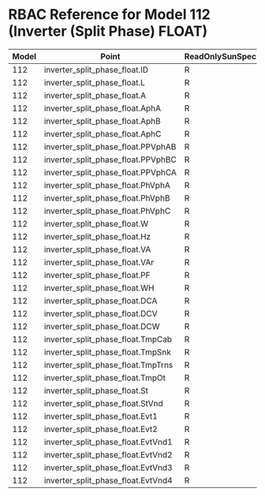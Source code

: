 # RBAC Reference for Model 112 (Inverter (Split Phase) FLOAT)

| Model | Point | ReadOnlySunSpec | GridServiceSunSpec | NetworkAdministratorSunSpec | SuperAdministratorSpec | 
|-------|-------|------------------|---------------------|------------------|--------------------|
| 112 | inverter_split_phase_float.ID | R | R | R | R |
| 112 | inverter_split_phase_float.L | R | R | R | R |
| 112 | inverter_split_phase_float.A | R | R | R | R |
| 112 | inverter_split_phase_float.AphA | R | R | R | R |
| 112 | inverter_split_phase_float.AphB | R | R | R | R |
| 112 | inverter_split_phase_float.AphC | R | R | R | R |
| 112 | inverter_split_phase_float.PPVphAB | R | R | R | R |
| 112 | inverter_split_phase_float.PPVphBC | R | R | R | R |
| 112 | inverter_split_phase_float.PPVphCA | R | R | R | R |
| 112 | inverter_split_phase_float.PhVphA | R | R | R | R |
| 112 | inverter_split_phase_float.PhVphB | R | R | R | R |
| 112 | inverter_split_phase_float.PhVphC | R | R | R | R |
| 112 | inverter_split_phase_float.W | R | R | R | R |
| 112 | inverter_split_phase_float.Hz | R | R | R | R |
| 112 | inverter_split_phase_float.VA | R | R | R | R |
| 112 | inverter_split_phase_float.VAr | R | R | R | R |
| 112 | inverter_split_phase_float.PF | R | R | R | R |
| 112 | inverter_split_phase_float.WH | R | R | R | R |
| 112 | inverter_split_phase_float.DCA | R | R | R | R |
| 112 | inverter_split_phase_float.DCV | R | R | R | R |
| 112 | inverter_split_phase_float.DCW | R | R | R | R |
| 112 | inverter_split_phase_float.TmpCab | R | R | R | R |
| 112 | inverter_split_phase_float.TmpSnk | R | R | R | R |
| 112 | inverter_split_phase_float.TmpTrns | R | R | R | R |
| 112 | inverter_split_phase_float.TmpOt | R | R | R | R |
| 112 | inverter_split_phase_float.St | R | R | R | R |
| 112 | inverter_split_phase_float.StVnd | R | R | R | R |
| 112 | inverter_split_phase_float.Evt1 | R | R | R | R |
| 112 | inverter_split_phase_float.Evt2 | R | R | R | R |
| 112 | inverter_split_phase_float.EvtVnd1 | R | R | R | R |
| 112 | inverter_split_phase_float.EvtVnd2 | R | R | R | R |
| 112 | inverter_split_phase_float.EvtVnd3 | R | R | R | R |
| 112 | inverter_split_phase_float.EvtVnd4 | R | R | R | R |
